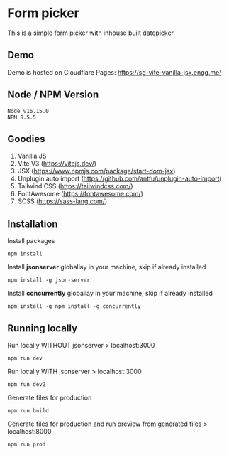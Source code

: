 # Form picker

This is a simple form picker with inhouse built datepicker.

## Demo

Demo is hosted on Cloudflare Pages: https://sg-vite-vanilla-jsx.engg.me/

## Node / NPM Version

```
Node v16.15.0
NPM 8.5.5
```

## Goodies

1. Vanilla JS
2. Vite V3 (https://vitejs.dev/)
3. JSX (https://www.npmjs.com/package/start-dom-jsx)
4. Unplugin auto import (https://github.com/antfu/unplugin-auto-import)
5. Tailwind CSS (https://tailwindcss.com/)
6. FontAwesome (https://fontawesome.com/)
7. SCSS (https://sass-lang.com/)

## Installation

Install packages

```
npm install
```

Install **jsonserver** globallay in your machine, skip if already installed

```
npm install -g json-server
```

Install **concurrently** globallay in your machine, skip if already installed

```
npm install -g npm install -g concurrently
```

## Running locally

Run locally WITHOUT jsonserver > localhost:3000

```
npm run dev
```

Run locally WITH jsonserver > localhost:3000

```
npm run dev2
```

Generate files for production

```
npm run build
```

Generate files for production and run preview from generated files > localhost:8000

```
npm run prod
```

